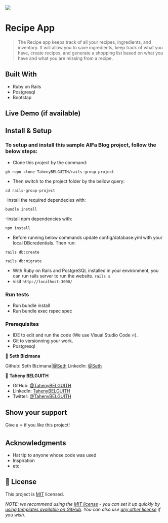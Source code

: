 ![](https://img.shields.io/badge/Microverse-blueviolet)

# Recipe App

> The Recipe app keeps track of all your recipes, ingredients, and inventory. It will allow you to save ingredients, keep track of what you have, create recipes, and generate a shopping list based on what you have and what you are missing from a recipe.


## Built With

- Ruby on Rails
- Postgresql
- Bootstap

## Live Demo (if available)

## Install & Setup

### To setup and install this sample AlFa Blog project, follow the below steps:

- Clone this project by the command:

`gh repo clone TahenyBELGUITH/rails-group-project`

- Then switch to the project folder by the bellow query:

`cd rails-group-project`

-Install the required dependecies with:

`bundle install`

-Install npm dependencies with:

`npm install`

- Before running below commands update config/database.yml with your local DBcredentials. Then run:

`rails db:create`

`rails db:migrate`



- With Ruby on Rails and PostgreSQL installed in your environment, you can run rails server to run the website.
`rails s`
- visit `http://localhost:3000/`

### Run tests

- Run bundle install
- Run bundle exec rspec spec

### Prerequisites

- IDE to edit and run the code (We use Visual Studio Code 🔥).
- Git to versionning your work.
- Postgresql

👤 **Seth Bizimana**

Github: Seth Bizimana|[@Seth](https://github.com/Sevenpros)
LinkedIn: [@Seth](https://www.linkedin.com/in/sethbizimana/)

👤 **Taheny BELGUITH**

- GitHub: [@TahenyBELGUITH](https://github.com/TahenyBELGUITH)
- LinkedIn: [TahenyBELGUITH](https://www.linkedin.com/in/belguith-taheny/)
- Twitter: [@TahenyBELGUITH](https://twitter.com/BelguithTaheny)


## Show your support

Give a ⭐️ if you like this project!

## Acknowledgments

- Hat tip to anyone whose code was used
- Inspiration
- etc

## 📝 License

This project is [MIT](./LICENSE) licensed.

_NOTE: we recommend using the [MIT license](https://choosealicense.com/licenses/mit/) - you can set it up quickly by [using templates available on GitHub](https://docs.github.com/en/communities/setting-up-your-project-for-healthy-contributions/adding-a-license-to-a-repository). You can also use [any other license](https://choosealicense.com/licenses/) if you wish._
